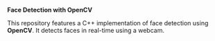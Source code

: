 **Face Detection with OpenCV**

This repository features a C++ implementation of face detection using **OpenCV**. It detects faces in real-time using a webcam.
